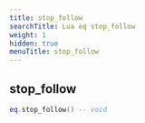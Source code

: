```yaml
---
title: stop_follow
searchTitle: Lua eq stop_follow
weight: 1
hidden: true
menuTitle: stop_follow
---
```

## stop_follow
```lua
eq.stop_follow() -- void
```